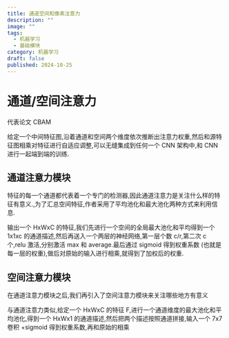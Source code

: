 ```yaml
---
title: 通道空间和像素注意力
description: ""
image: ""
tags:
  - 机器学习
  - 基础模块
category: 机器学习
draft: false
published: 2024-10-25
---
```


# 通道/空间注意力

代表论文 CBAM

给定一个中间特征图,沿着通道和空间两个维度依次推断出注意力权重,然后和源特征图相乘对特征进行自适应调整,可以无缝集成到任何一个 CNN 架构中,和 CNN 进行一起端到端的训练.

## 通道注意力模块

特征的每一个通道都代表着一个专门的检测器,因此通道注意力是关注什么样的特征有意义.,为了汇总空间特征,作者采用了平均池化和最大池化两种方式来利用信息.

输出一个 HxWxC 的特征,我们先进行一个空间的全局最大池化和平均得到一个 1x1xc 的通道描述,然后再送入一个两层的神经网络,第一层个数 c/r,第二次 c 个,relu 激活,分别激活 max 和 average.最后通过 sigmoid 得到权重系数 (也就是每一层的权重),做后对原始的输入进行相乘,就得到了加权后的权重.

## 空间注意力模块

在通道注意力模块之后,我们再引入了空间注意力模块来关注哪些地方有意义

与通道注意力类似,给定一个 HxWxC 的特征 F,进行一个通道维度的最大池化和平均池化,得到一个 HxWx1 的通道描述,然后把两个描述按照通道拼接,输入一个 7x7 卷积 +sigmoid 得到权重系数,再和原始的相乘
